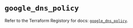 # `google_dns_policy`

Refer to the Terraform Registory for docs: [`google_dns_policy`](https://registry.terraform.io/providers/hashicorp/google-beta/4.65.2/docs/resources/google_dns_policy).
